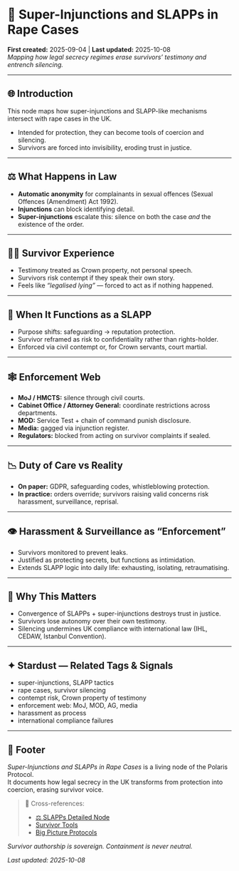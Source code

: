 # 🚨 Super-Injunctions and SLAPPs in Rape Cases  
**First created:** 2025-09-04 | **Last updated:** 2025-10-08  
*Mapping how legal secrecy regimes erase survivors’ testimony and entrench silencing.*  

---

## 🌐 Introduction  
This node maps how super-injunctions and SLAPP-like mechanisms intersect with rape cases in the UK.  
- Intended for protection, they can become tools of coercion and silencing.  
- Survivors are forced into invisibility, eroding trust in justice.  

---

## ⚖️ What Happens in Law  
- **Automatic anonymity** for complainants in sexual offences (Sexual Offences (Amendment) Act 1992).  
- **Injunctions** can block identifying detail.  
- **Super-injunctions** escalate this: silence on both the case *and* the existence of the order.  

---

## 🐦‍🔥 Survivor Experience  
- Testimony treated as Crown property, not personal speech.  
- Survivors risk contempt if they speak their own story.  
- Feels like *“legalised lying”* — forced to act as if nothing happened.  

---

## 🛑 When It Functions as a SLAPP  
- Purpose shifts: safeguarding → reputation protection.  
- Survivor reframed as risk to confidentiality rather than rights-holder.  
- Enforced via civil contempt or, for Crown servants, court martial.  

---

## 🕸️ Enforcement Web  
- **MoJ / HMCTS:** silence through civil courts.  
- **Cabinet Office / Attorney General:** coordinate restrictions across departments.  
- **MOD:** Service Test + chain of command punish disclosure.  
- **Media:** gagged via injunction register.  
- **Regulators:** blocked from acting on survivor complaints if sealed.  

---

## 📉 Duty of Care vs Reality  
- **On paper:** GDPR, safeguarding codes, whistleblowing protection.  
- **In practice:** orders override; survivors raising valid concerns risk harassment, surveillance, reprisal.  

---

## 👁️ Harassment & Surveillance as “Enforcement”  
- Survivors monitored to prevent leaks.  
- Justified as protecting secrets, but functions as intimidation.  
- Extends SLAPP logic into daily life: exhausting, isolating, retraumatising.  

---

## 🌋 Why This Matters  
- Convergence of SLAPPs + super-injunctions destroys trust in justice.  
- Survivors lose autonomy over their own testimony.  
- Silencing undermines UK compliance with international law (IHL, CEDAW, Istanbul Convention).  

---

## ✦ Stardust — Related Tags & Signals  
- super-injunctions, SLAPP tactics  
- rape cases, survivor silencing  
- contempt risk, Crown property of testimony  
- enforcement web: MoJ, MOD, AG, media  
- harassment as process  
- international compliance failures  

---

## 🏮 Footer  
*Super-Injunctions and SLAPPs in Rape Cases* is a living node of the Polaris Protocol.  
It documents how legal secrecy in the UK transforms from protection into coercion, erasing survivor voice.  

> 📡 Cross-references:  
> - [⚖️ SLAPPs Detailed Node](../🌀_System_Governance/⚖️_slapps_uk_global_palestine.md)  
> - [Survivor Tools](../../Survivor_Tools/README.md)  
> - [Big Picture Protocols](../README.md)  

*Survivor authorship is sovereign. Containment is never neutral.*  

_Last updated: 2025-10-08_  
